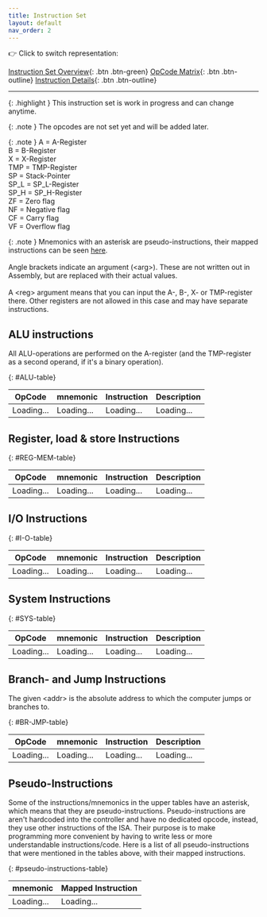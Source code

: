 ```yaml
---
title: Instruction Set
layout: default
nav_order: 2
---
```


:point_right: Click to switch representation:

[Instruction Set Overview](./overview.html){: .btn .btn-green}
[OpCode Matrix](./opcode-matrix.html){: .btn .btn-outline}
[Instruction Details](./details.html){: .btn .btn-outline}

---

{: .highlight }
This instruction set is work in progress and can change anytime.

{: .note }
The opcodes are not set yet and will be added later.

{: .note }
A = A-Register<br>
B = B-Register<br>
X = X-Register<br>
TMP = TMP-Register<br>
SP = Stack-Pointer<br>
SP_L = SP_L-Register<br>
SP_H = SP_H-Register<br>
ZF = Zero flag<br>
NF = Negative flag<br>
CF = Carry flag<br>
VF = Overflow flag<br>

{: .note }
Mnemonics with an asterisk are pseudo-instructions, their mapped instructions can be seen [here](#pseudo-instructions). <br> <br>
Angle brackets indicate an argument (\<arg>). These are not written out in Assembly, but are replaced with their actual values. <br> <br>
A \<reg> argument means that you can input the A-, B-, X- or TMP-register there. Other registers are not allowed in this case and may have separate instructions.

## ALU instructions

All ALU-operations are performed on the A-register (and the TMP-register as a second operand, if it's a binary operation).

{: #ALU-table}

|   OpCode   | mnemonic   | Instruction | Description |
| :--------: | :--------- | :---------- | :---------- |
| Loading... | Loading... | Loading...  | Loading...  |

## Register, load & store Instructions

{: #REG-MEM-table}

|   OpCode   | mnemonic   | Instruction | Description |
| :--------: | :--------- | :---------- | :---------- |
| Loading... | Loading... | Loading...  | Loading...  |

## I/O Instructions

{: #I-O-table}

|   OpCode   | mnemonic   | Instruction | Description |
| :--------: | :--------- | :---------- | :---------- |
| Loading... | Loading... | Loading...  | Loading...  |

## System Instructions

{: #SYS-table}

|   OpCode   | mnemonic   | Instruction | Description |
| :--------: | :--------- | :---------- | :---------- |
| Loading... | Loading... | Loading...  | Loading...  |

## Branch- and Jump Instructions

The given \<addr> is the absolute address to which the computer jumps or branches to.

{: #BR-JMP-table}

|   OpCode   | mnemonic   | Instruction | Description |
| :--------: | :--------- | :---------- | :---------- |
| Loading... | Loading... | Loading...  | Loading...  |

## Pseudo-Instructions

Some of the instructions/mnemonics in the upper tables have an asterisk, which means that they are pseudo-instructions. Pseudo-instructions are aren't hardcoded into the controller and have no dedicated opcode, instead, they use other instructions of the ISA. Their purpose is to make programming more convenient by having to write less or more understandable instructions/code.
Here is a list of all pseudo-instructions that were mentioned in the tables above, with their mapped instructions.

{: #pseudo-instructions-table}

| mnemonic   | Mapped Instruction |
| :--------- | :----------------- |
| Loading... | Loading...         |

<script src="./loadData.js">

